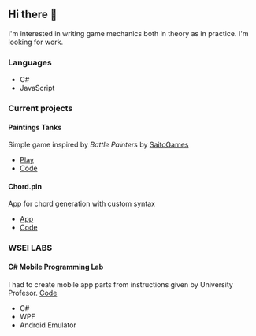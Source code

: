 ## Hi there 👋
I'm interested in writing game mechanics both in theory as in practice. I'm looking for work. 

### Languages
- C# 
- JavaScript

### Current projects
#### Paintings Tanks
Simple game inspired by *Battle Painters* by [SaitoGames](http://www.saitogames.com/battlepainters/)
- [Play](https://jacekwozniak12.github.io/painting-tanks/)
- [Code](https://github.com/JacekWozniak12/painting-tanks/)
#### Chord.pin
App for chord generation with custom syntax
- [App](https://jacekwozniak12.github.io/chord.pin/)
- [Code](https://github.com/JacekWozniak12/chord.pin/)

### WSEI LABS

#### C# Mobile Programming Lab
I had to create mobile app parts from instructions given by University Profesor.
[Code](https://github.com/JacekWozniak12/wsei-xamarin)
- C#
- WPF
- Android Emulator

 

